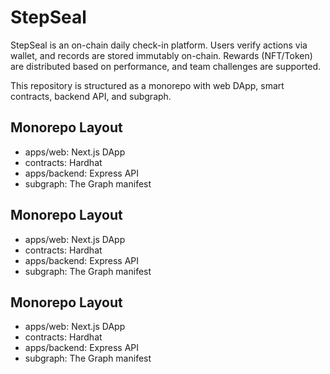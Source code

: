 # StepSeal

StepSeal is an on-chain daily check-in platform. Users verify actions via wallet, and records are stored immutably on-chain. Rewards (NFT/Token) are distributed based on performance, and team challenges are supported.

This repository is structured as a monorepo with web DApp, smart contracts, backend API, and subgraph.

## Monorepo Layout
- apps/web: Next.js DApp
- contracts: Hardhat
- apps/backend: Express API
- subgraph: The Graph manifest

## Monorepo Layout
- apps/web: Next.js DApp
- contracts: Hardhat
- apps/backend: Express API
- subgraph: The Graph manifest

## Monorepo Layout
- apps/web: Next.js DApp
- contracts: Hardhat
- apps/backend: Express API
- subgraph: The Graph manifest
